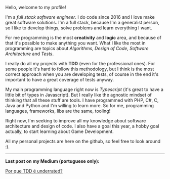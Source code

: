Hello, welcome to my profile! 

I'm a *full stack software engineer*. I do code since 2016 and I love make great software solutions. I'm a full stack, because I'm a generalist person, so I like to develop things, solve problems and learn everything I want.

For me programming is the most **creativity** and **logic** area, and because of that it's possible to make anything you want. What I like the most in programming are topics about *Algorithms*, *Design of Code*, *Software Architecture* and *Tests*.

I really do all my projects with **TDD** (even for the professional ones). For some people it's hard to follow this methodology, but I think is the most correct approach when you are developing tests, of course in the end it's important to have a great coverage of tests anyway.

My main programming language right now is *Typescript* (it's great to have a little bit of types in Javascript). But I really like the agnostic mindset of thinking that all these stuff are tools. I have programmed with PHP, C#, C, Java and Python and I'm willing to learn more. So for me, programming languages, frameworks, libs are the same, tooling!

Right now, I'm seeking to improve all my knowledge about software architecture and design of code. I also have a goal this year, a hobby goal actually, to start learning about Game Development.

All my personal projects are here on the github, so feel free to look around :).

---

**Last post on my Medium (portuguese only):**

[Por que TDD é underrated?](https://hdev.medium.com/por-que-tdd-é-underrated-5e2bd5cef2a6)



